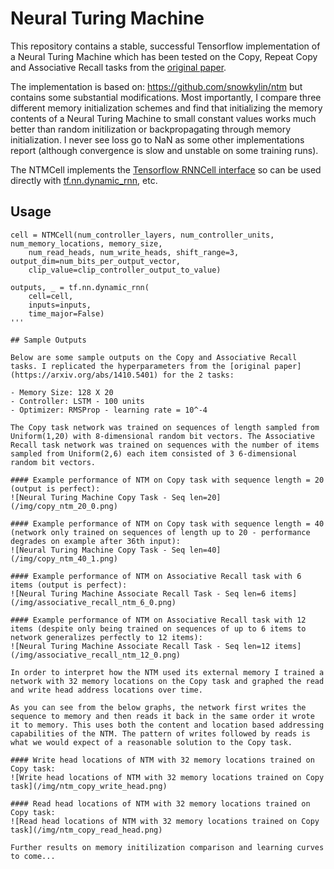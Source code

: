 # Neural Turing Machine

This repository contains a stable, successful Tensorflow implementation of a Neural Turing Machine which has been tested on the Copy, Repeat Copy and Associative Recall tasks from the [original paper](https://arxiv.org/abs/1410.5401).

The implementation is based on: https://github.com/snowkylin/ntm but contains some substantial modifications. Most importantly, I compare three different memory initialization schemes and find that initializing the memory contents of a Neural Turing Machine to small constant values works much better than random initilization or backpropagating through memory initialization. I never see loss go to NaN as some other implementations report (although convergence is slow and unstable on some training runs).

The NTMCell implements the [Tensorflow RNNCell interface](https://www.tensorflow.org/api_docs/python/tf/contrib/rnn/RNNCell) so can be used directly with [tf.nn.dynamic_rnn](https://www.tensorflow.org/api_docs/python/tf/nn/dynamic_rnn), etc.

## Usage

```
cell = NTMCell(num_controller_layers, num_controller_units, num_memory_locations, memory_size,
    num_read_heads, num_write_heads, shift_range=3, output_dim=num_bits_per_output_vector,
    clip_value=clip_controller_output_to_value)

outputs, _ = tf.nn.dynamic_rnn(
    cell=cell,
    inputs=inputs,
    time_major=False)
'''

## Sample Outputs

Below are some sample outputs on the Copy and Associative Recall tasks. I replicated the hyperparameters from the [original paper](https://arxiv.org/abs/1410.5401) for the 2 tasks:

- Memory Size: 128 X 20
- Controller: LSTM - 100 units
- Optimizer: RMSProp - learning rate = 10^-4

The Copy task network was trained on sequences of length sampled from Uniform(1,20) with 8-dimensional random bit vectors. The Associative Recall task network was trained on sequences with the number of items sampled from Uniform(2,6) each item consisted of 3 6-dimensional random bit vectors.

#### Example performance of NTM on Copy task with sequence length = 20 (output is perfect):
![Neural Turing Machine Copy Task - Seq len=20](/img/copy_ntm_20_0.png)

#### Example performance of NTM on Copy task with sequence length = 40 (network only trained on sequences of length up to 20 - performance degrades on example after 36th input):
![Neural Turing Machine Copy Task - Seq len=40](/img/copy_ntm_40_1.png)

#### Example performance of NTM on Associative Recall task with 6 items (output is perfect):
![Neural Turing Machine Associate Recall Task - Seq len=6 items](/img/associative_recall_ntm_6_0.png)

#### Example performance of NTM on Associative Recall task with 12 items (despite only being trained on sequences of up to 6 items to network generalizes perfectly to 12 items):
![Neural Turing Machine Associate Recall Task - Seq len=12 items](/img/associative_recall_ntm_12_0.png)

In order to interpret how the NTM used its external memory I trained a network with 32 memory locations on the Copy task and graphed the read and write head address locations over time.

As you can see from the below graphs, the network first writes the sequence to memory and then reads it back in the same order it wrote it to memory. This uses both the content and location based addressing capabilities of the NTM. The pattern of writes followed by reads is what we would expect of a reasonable solution to the Copy task.

#### Write head locations of NTM with 32 memory locations trained on Copy task:
![Write head locations of NTM with 32 memory locations trained on Copy task](/img/ntm_copy_write_head.png)

#### Read head locations of NTM with 32 memory locations trained on Copy task:
![Read head locations of NTM with 32 memory locations trained on Copy task](/img/ntm_copy_read_head.png)

Further results on memory initilization comparison and learning curves to come...
